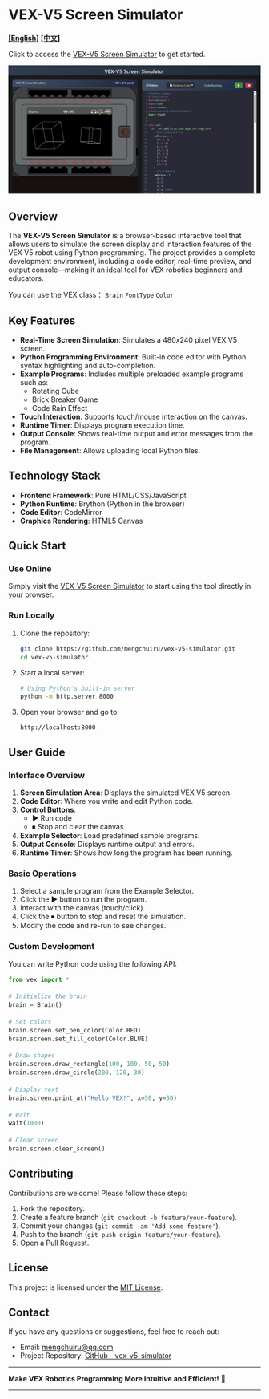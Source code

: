 # VEX-V5 Screen Simulator

**[[English]](README.md)**
**[[中文]](README_zh.md)**

Click to access the [VEX-V5 Screen Simulator](https://mengchuiru.github.io/VEX-V5-Screen-Simulator) to get started.

![Screenshot of VEX-V5 Screen Simulator](./assets/screenshot.png)

## Overview

The **VEX-V5 Screen Simulator** is a browser-based interactive tool that allows users to simulate the screen display and interaction features of the VEX V5 robot using Python programming. The project provides a complete development environment, including a code editor, real-time preview, and output console—making it an ideal tool for VEX robotics beginners and educators.

You can use the VEX class：
`Brain` 
`FontType` 
`Color`

## Key Features

- **Real-Time Screen Simulation**: Simulates a 480x240 pixel VEX V5 screen.
- **Python Programming Environment**: Built-in code editor with Python syntax highlighting and auto-completion.
- **Example Programs**: Includes multiple preloaded example programs such as:
  - Rotating Cube
  - Brick Breaker Game
  - Code Rain Effect
- **Touch Interaction**: Supports touch/mouse interaction on the canvas.
- **Runtime Timer**: Displays program execution time.
- **Output Console**: Shows real-time output and error messages from the program.
- **File Management**: Allows uploading local Python files.

## Technology Stack

- **Frontend Framework**: Pure HTML/CSS/JavaScript
- **Python Runtime**: Brython (Python in the browser)
- **Code Editor**: CodeMirror
- **Graphics Rendering**: HTML5 Canvas

## Quick Start

### Use Online

Simply visit the [VEX-V5 Screen Simulator](https://mengchuiru.github.io/VEX-V5-Screen-Simulator) to start using the tool directly in your browser.

### Run Locally

1. Clone the repository:
   ```bash
   git clone https://github.com/mengchuiru/vex-v5-simulator.git
   cd vex-v5-simulator
   ```

2. Start a local server:
   ```bash
   # Using Python's built-in server
   python -m http.server 8000
   ```

3. Open your browser and go to:
   ```
   http://localhost:8000
   ```

## User Guide

### Interface Overview

1. **Screen Simulation Area**: Displays the simulated VEX V5 screen.
2. **Code Editor**: Where you write and edit Python code.
3. **Control Buttons**:
   - ▶ Run code
   - ⏹ Stop and clear the canvas
4. **Example Selector**: Load predefined sample programs.
5. **Output Console**: Displays runtime output and errors.
6. **Runtime Timer**: Shows how long the program has been running.

### Basic Operations

1. Select a sample program from the Example Selector.
2. Click the ▶ button to run the program.
3. Interact with the canvas (touch/click).
4. Click the ⏹ button to stop and reset the simulation.
5. Modify the code and re-run to see changes.

### Custom Development

You can write Python code using the following API:

```python
from vex import *

# Initialize the brain
brain = Brain()

# Set colors
brain.screen.set_pen_color(Color.RED)
brain.screen.set_fill_color(Color.BLUE)

# Draw shapes
brain.screen.draw_rectangle(100, 100, 50, 50)
brain.screen.draw_circle(200, 120, 30)

# Display text
brain.screen.print_at("Hello VEX!", x=50, y=50)

# Wait
wait(1000)

# Clear screen
brain.screen.clear_screen()
```

## Contributing

Contributions are welcome! Please follow these steps:

1. Fork the repository.
2. Create a feature branch (`git checkout -b feature/your-feature`).
3. Commit your changes (`git commit -am 'Add some feature'`).
4. Push to the branch (`git push origin feature/your-feature`).
5. Open a Pull Request.

## License

This project is licensed under the [MIT License](LICENSE).

## Contact

If you have any questions or suggestions, feel free to reach out:
- Email: mengchuiru@qq.com
- Project Repository: [GitHub - vex-v5-simulator](https://github.com/mengchuiru/vex-v5-simulator)

---

**Make VEX Robotics Programming More Intuitive and Efficient!** 🚀

--- 